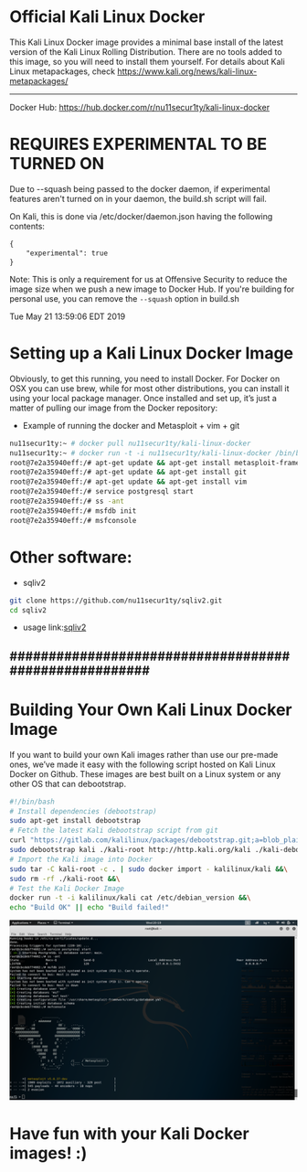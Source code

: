 # Official Kali Linux Docker
This Kali Linux Docker image provides a minimal base install of the latest version of the Kali Linux Rolling Distribution.
There are no tools added to this image, so you will need to install them yourself. 
For details about Kali Linux metapackages, check https://www.kali.org/news/kali-linux-metapackages/

---------------------------------------------------------------------------------------------------
Docker Hub: https://hub.docker.com/r/nu11secur1ty/kali-linux-docker

# REQUIRES EXPERIMENTAL TO BE TURNED ON
Due to --squash being passed to the docker daemon, if experimental features
aren't turned on in your daemon, the build.sh script will fail.

On Kali, this is done via /etc/docker/daemon.json having the following contents:

```
{
    "experimental": true
}
```

Note: This is only a requirement for us at Offensive Security to reduce the image size when we push a new image to Docker Hub.
If you're building for personal use, you can remove the `--squash` option in build.sh

Tue May 21 13:59:06 EDT 2019

# Setting up a Kali Linux Docker Image

Obviously, to get this running, you need to install Docker. For Docker on OSX you can use brew, while for most other distributions, you can install it using your local package manager. Once installed and set up, it’s just a matter of pulling our image from the Docker repository:

- Example of running the docker and Metasploit + vim + git
```bash
nu11secur1ty:~ # docker pull nu11secur1ty/kali-linux-docker
nu11secur1ty:~ # docker run -t -i nu11secur1ty/kali-linux-docker /bin/bash
root@7e2a35940eff:/# apt-get update && apt-get install metasploit-framework
root@7e2a35940eff:/# apt-get update && apt-get install git
root@7e2a35940eff:/# apt-get update && apt-get install vim
root@7e2a35940eff:/# service postgresql start
root@7e2a35940eff:/# ss -ant
root@7e2a35940eff:/# msfdb init
root@7e2a35940eff:/# msfconsole
```
# Other software:
- sqliv2
```bash
git clone https://github.com/nu11secur1ty/sqliv2.git
cd sqliv2
```
- usage
link:[sqliv2](https://github.com/nu11secur1ty/sqliv2)

######################################################
----------------------------------------------------------------------------------------------

# Building Your Own Kali Linux Docker Image

If you want to build your own Kali images rather than use our pre-made ones, we’ve made it easy with the following script hosted on Kali Linux Docker on Github. These images are best built on a Linux system or any other OS that can debootstrap.


```bash
#!/bin/bash
# Install dependencies (debootstrap)
sudo apt-get install debootstrap
# Fetch the latest Kali debootstrap script from git
curl "https://gitlab.com/kalilinux/packages/debootstrap.git;a=blob_plain;f=scripts/kali;hb=HEAD" > kali-debootstrap &&\
sudo debootstrap kali ./kali-root http://http.kali.org/kali ./kali-debootstrap &&\
# Import the Kali image into Docker
sudo tar -C kali-root -c . | sudo docker import - kalilinux/kali &&\
sudo rm -rf ./kali-root &&\
# Test the Kali Docker Image
docker run -t -i kalilinux/kali cat /etc/debian_version &&\
echo "Build OK" || echo "Build failed!"
```
![](https://github.com/nu11secur1ty/kali-linux-docker/blob/master/screenshot_Metasploit/Screenshot%20from%202019-07-24%2020-19-24.png)

# Have fun with your Kali Docker images! :)
